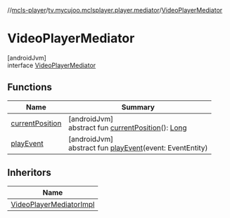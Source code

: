 //[mcls-player](../../../index.md)/[tv.mycujoo.mclsplayer.player.mediator](../index.md)/[VideoPlayerMediator](index.md)

# VideoPlayerMediator

[androidJvm]\
interface [VideoPlayerMediator](index.md)

## Functions

| Name | Summary |
|---|---|
| [currentPosition](current-position.md) | [androidJvm]<br>abstract fun [currentPosition](current-position.md)(): [Long](https://kotlinlang.org/api/latest/jvm/stdlib/kotlin/-long/index.html) |
| [playEvent](play-event.md) | [androidJvm]<br>abstract fun [playEvent](play-event.md)(event: EventEntity) |

## Inheritors

| Name |
|---|
| [VideoPlayerMediatorImpl](../-video-player-mediator-impl/index.md) |
